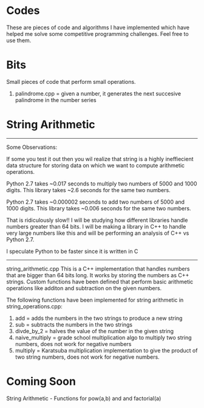 Codes
=====
These are pieces of code and algorithms I have implemented which have helped me solve some competitive programming challenges. Feel free to use them.

Bits
======
Small pieces of code that perform small operations.

1. palindrome.cpp = given a number, it generates the next succesive palindrome in the number series

String Arithmetic
==================


*********************
Some Observations:

If some you test it out then you wil realize that string is a highly ineffiecient data structure for storing data on which we want to compute arithmetic operations. 

Python 2.7 takes ~0.017 seconds to multiply two numbers of 5000 and 1000 digits.
This library takes ~2.6 seconds for the same two numbers.

Python 2.7 takes ~0.000002 seconds to add two numbers of 5000 and 1000 digits.
This library takes ~0.006 seconds for the same two numbers.

That is ridiculously slow!! 
I will be studying how different libraries handle numbers greater than 64 bits.
I will be making a library in C++ to handle very large numbers like this and will be performing an analysis of C++ vs Python 2.7.

I speculate Python to be faster since it is written in C

*********************


string_arithmetic.cpp
This is a C++ implementation that handles numbers that are bigger than 64 bits long. It works by storing the numbers
as C++ strings. Custom functions have been defined that perform basic arithmetic operations like additon and subtraction
on the given numbers.

The following functions have been implemented for string arithmetic in string_operations.cpp:

1. add = adds the numbers in the two strings to produce a new string
2. sub = subtracts the numbers in the two strings
3. divde_by_2 = halves the value of the number in the given string
4. naive_multiply = grade school multiplication algo to multiply two string numbers, does not work for negative numbers
5. multiply = Karatsuba multiplication implementation to give the product of two string numbers, does not work for negative numbers.

Coming Soon
==============
String Arithmetic - Functions for pow(a,b) and and factorial(a)
